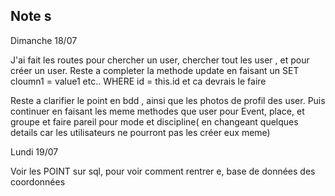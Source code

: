 ## Note s

Dimanche 18/07

J'ai fait les routes pour chercher un user, chercher tout les user , et pour créer un user.
Reste a completer la methode update en faisant un SET cloumn1 = value1 etc.. WHERE id = this.id et ca devrais le faire 

Reste a clarifier le point en bdd , ainsi que les photos de profil des user.
Puis continuer en faisant les meme methodes que user pour Event, place, et groupe et faire pareil pour mode et discipline( en changeant quelques details car les utilisateurs ne pourront pas les créer eux meme)



Lundi 19/07

Voir les POINT sur sql, pour voir comment rentrer e, base de données des coordonnées 